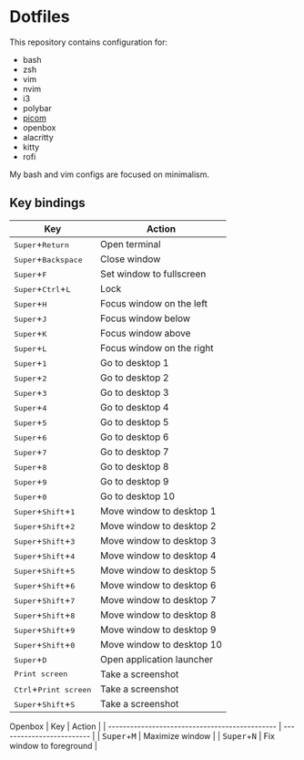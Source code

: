# Dotfiles
This repository contains configuration for:
- bash
- zsh
- vim
- nvim
- i3
- polybar
- [picom](https://github.com/jonaburg/picom)
- openbox
- alacritty
- kitty
- rofi

My bash and vim configs are focused on minimalism.

## Key bindings

| Key                                            | Action                    |
| ---------------------------------------------- | ------------------------  |
| <kbd>Super</kbd>+<kbd>Return</kbd>             | Open terminal             |
| <kbd>Super</kbd>+<kbd>Backspace</kbd>          | Close window              |
| <kbd>Super</kbd>+<kbd>F</kbd>                  | Set window to fullscreen  |
| <kbd>Super</kbd>+<kbd>Ctrl</kbd>+<kbd>L</kbd>  | Lock                      |
| <kbd>Super</kbd>+<kbd>H</kbd>                  | Focus window on the left  |
| <kbd>Super</kbd>+<kbd>J</kbd>                  | Focus window below        |
| <kbd>Super</kbd>+<kbd>K</kbd>                  | Focus window above        |
| <kbd>Super</kbd>+<kbd>L</kbd>                  | Focus window on the right |
| <kbd>Super</kbd>+<kbd>1</kbd>                  | Go to desktop 1           |
| <kbd>Super</kbd>+<kbd>2</kbd>                  | Go to desktop 2           |
| <kbd>Super</kbd>+<kbd>3</kbd>                  | Go to desktop 3           |
| <kbd>Super</kbd>+<kbd>4</kbd>                  | Go to desktop 4           |
| <kbd>Super</kbd>+<kbd>5</kbd>                  | Go to desktop 5           |
| <kbd>Super</kbd>+<kbd>6</kbd>                  | Go to desktop 6           |
| <kbd>Super</kbd>+<kbd>7</kbd>                  | Go to desktop 7           |
| <kbd>Super</kbd>+<kbd>8</kbd>                  | Go to desktop 8           |
| <kbd>Super</kbd>+<kbd>9</kbd>                  | Go to desktop 9           |
| <kbd>Super</kbd>+<kbd>0</kbd>                  | Go to desktop 10          |
| <kbd>Super</kbd>+<kbd>Shift</kbd>+<kbd>1</kbd> | Move window to desktop 1  |
| <kbd>Super</kbd>+<kbd>Shift</kbd>+<kbd>2</kbd> | Move window to desktop 2  |
| <kbd>Super</kbd>+<kbd>Shift</kbd>+<kbd>3</kbd> | Move window to desktop 3  |
| <kbd>Super</kbd>+<kbd>Shift</kbd>+<kbd>4</kbd> | Move window to desktop 4  |
| <kbd>Super</kbd>+<kbd>Shift</kbd>+<kbd>5</kbd> | Move window to desktop 5  |
| <kbd>Super</kbd>+<kbd>Shift</kbd>+<kbd>6</kbd> | Move window to desktop 6  |
| <kbd>Super</kbd>+<kbd>Shift</kbd>+<kbd>7</kbd> | Move window to desktop 7  |
| <kbd>Super</kbd>+<kbd>Shift</kbd>+<kbd>8</kbd> | Move window to desktop 8  |
| <kbd>Super</kbd>+<kbd>Shift</kbd>+<kbd>9</kbd> | Move window to desktop 9  |
| <kbd>Super</kbd>+<kbd>Shift</kbd>+<kbd>0</kbd> | Move window to desktop 10 |
| <kbd>Super</kbd>+<kbd>D</kbd>                  | Open application launcher |
| <kbd>Print screen</kbd>                        | Take a screenshot         |
| <kbd>Ctrl</kbd>+<kbd>Print screen</kbd>        | Take a screenshot         |
| <kbd>Super</kbd>+<kbd>Shift</kbd>+<kbd>S</kbd> | Take a screenshot         |

Openbox
| Key                                            | Action                    |
| ---------------------------------------------- | ------------------------- |
| <kbd>Super</kbd>+<kbd>M</kbd>                  | Maximize window           |
| <kbd>Super</kbd>+<kbd>N</kbd>                  | Fix window to foreground  |

